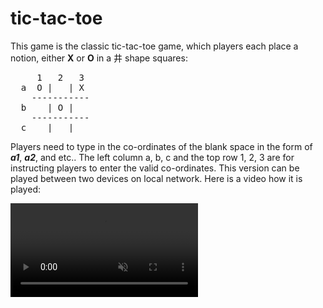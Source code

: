 # tic-tac-toe


This game is the classic tic-tac-toe game, which players each place a notion, either **X** or **O** in a 井 shape squares:


<pre>
     1   2   3
  a  O |   | X
    -----------
  b    | O |
    -----------
  c    |   |
</pre>

Players need to type in the co-ordinates of the blank space in the form of ***a1***, ***a2***, and etc.. The left column a, b, c and the top row 1, 2, 3 are for instructing players to enter the valid co-ordinates. This version can be played between two devices on local network. Here is a video how it is played:

<video autoplay="" loop="" muted="" playsinline="" src="tttdemo_small.mov">Tic Tac Toe demo</video>
